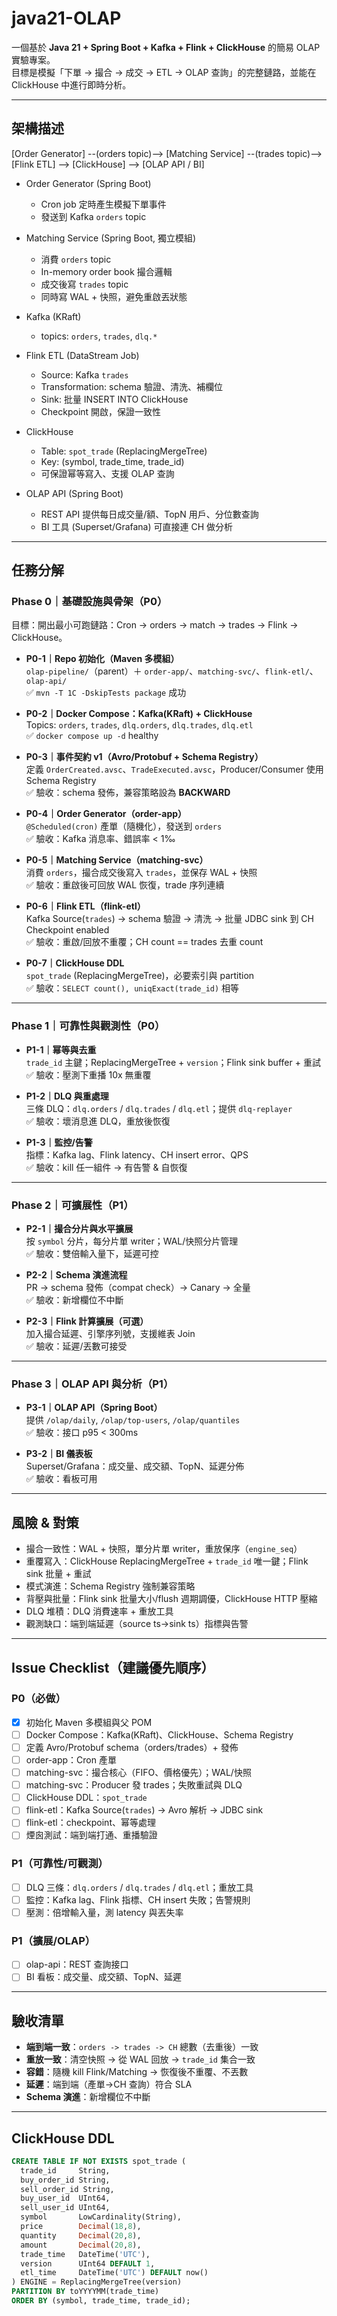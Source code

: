 # java21-OLAP

一個基於 **Java 21 + Spring Boot + Kafka + Flink + ClickHouse** 的簡易 OLAP 實驗專案。  
目標是模擬「下單 → 撮合 → 成交 → ETL → OLAP 查詢」的完整鏈路，並能在 ClickHouse 中進行即時分析。

---

## 架構描述

[Order Generator] --(orders topic)--> [Matching Service] --(trades topic)--> [Flink ETL] --> [ClickHouse] --> [OLAP API / BI]

- Order Generator (Spring Boot)
    - Cron job 定時產生模擬下單事件
    - 發送到 Kafka `orders` topic

- Matching Service (Spring Boot, 獨立模組)
    - 消費 `orders` topic
    - In-memory order book 撮合邏輯
    - 成交後寫 `trades` topic
    - 同時寫 WAL + 快照，避免重啟丟狀態

- Kafka (KRaft)
    - topics: `orders`, `trades`, `dlq.*`

- Flink ETL (DataStream Job)
    - Source: Kafka `trades`
    - Transformation: schema 驗證、清洗、補欄位
    - Sink: 批量 INSERT INTO ClickHouse
    - Checkpoint 開啟，保證一致性

- ClickHouse
    - Table: `spot_trade` (ReplacingMergeTree)
    - Key: (symbol, trade_time, trade_id)
    - 可保證幂等寫入、支援 OLAP 查詢

- OLAP API (Spring Boot)
    - REST API 提供每日成交量/額、TopN 用戶、分位數查詢
    - BI 工具 (Superset/Grafana) 可直接連 CH 做分析

---

## 任務分解

### Phase 0｜基礎設施與骨架（P0）

目標：開出最小可跑鏈路：Cron → orders → match → trades → Flink → ClickHouse。

- **P0-1｜Repo 初始化（Maven 多模組）**  
  `olap-pipeline/`（parent）＋ `order-app/`、`matching-svc/`、`flink-etl/`、`olap-api/`  
  ✅ `mvn -T 1C -DskipTests package` 成功

- **P0-2｜Docker Compose：Kafka(KRaft) + ClickHouse**  
  Topics: `orders`, `trades`, `dlq.orders`, `dlq.trades`, `dlq.etl`  
  ✅ `docker compose up -d` healthy

- **P0-3｜事件契約 v1（Avro/Protobuf + Schema Registry）**  
  定義 `OrderCreated.avsc`、`TradeExecuted.avsc`，Producer/Consumer 使用 Schema Registry  
  ✅ 驗收：schema 發佈，兼容策略設為 **BACKWARD**

- **P0-4｜Order Generator（order-app）**  
  `@Scheduled(cron)` 產單（隨機化），發送到 `orders`  
  ✅ 驗收：Kafka 消息率、錯誤率 < 1‰

- **P0-5｜Matching Service（matching-svc）**  
  消費 `orders`，撮合成交後寫入 `trades`，並保存 WAL + 快照  
  ✅ 驗收：重啟後可回放 WAL 恢復，trade 序列連續

- **P0-6｜Flink ETL（flink-etl）**  
  Kafka Source(`trades`) → schema 驗證 → 清洗 → 批量 JDBC sink 到 CH  
  Checkpoint enabled  
  ✅ 驗收：重啟/回放不重覆；CH count == trades 去重 count

- **P0-7｜ClickHouse DDL**  
  `spot_trade` (ReplacingMergeTree)，必要索引與 partition  
  ✅ 驗收：`SELECT count(), uniqExact(trade_id)` 相等

---

### Phase 1｜可靠性與觀測性（P0）

- **P1-1｜幂等與去重**  
  `trade_id` 主鍵；ReplacingMergeTree + `version`；Flink sink buffer + 重試  
  ✅ 驗收：壓測下重播 10x 無重覆

- **P1-2｜DLQ 與重處理**  
  三條 DLQ：`dlq.orders` / `dlq.trades` / `dlq.etl`；提供 `dlq-replayer`  
  ✅ 驗收：壞消息進 DLQ，重放後恢復

- **P1-3｜監控/告警**  
  指標：Kafka lag、Flink latency、CH insert error、QPS  
  ✅ 驗收：kill 任一組件 → 有告警 & 自恢復

---

### Phase 2｜可擴展性（P1）

- **P2-1｜撮合分片與水平擴展**  
  按 `symbol` 分片，每分片單 writer；WAL/快照分片管理  
  ✅ 驗收：雙倍輸入量下，延遲可控

- **P2-2｜Schema 演進流程**  
  PR → schema 發佈（compat check）→ Canary → 全量  
  ✅ 驗收：新增欄位不中斷

- **P2-3｜Flink 計算擴展（可選）**  
  加入撮合延遲、引擎序列號，支援維表 Join  
  ✅ 驗收：延遲/丟數可接受

---

### Phase 3｜OLAP API 與分析（P1）

- **P3-1｜OLAP API（Spring Boot）**  
  提供 `/olap/daily`, `/olap/top-users`, `/olap/quantiles`  
  ✅ 驗收：接口 p95 < 300ms

- **P3-2｜BI 儀表板**  
  Superset/Grafana：成交量、成交額、TopN、延遲分佈  
  ✅ 驗收：看板可用

---

## 風險 & 對策

- 撮合一致性：WAL + 快照，單分片單 writer，重放保序（`engine_seq`）
- 重覆寫入：ClickHouse ReplacingMergeTree + `trade_id` 唯一鍵；Flink sink 批量 + 重試
- 模式演進：Schema Registry 強制兼容策略
- 背壓與批量：Flink sink 批量大小/flush 週期調優，ClickHouse HTTP 壓縮
- DLQ 堆積：DLQ 消費速率 + 重放工具
- 觀測缺口：端到端延遲（source ts→sink ts）指標與告警

---

## Issue Checklist（建議優先順序）

### P0（必做）
- [x] 初始化 Maven 多模組與父 POM
- [ ] Docker Compose：Kafka(KRaft)、ClickHouse、Schema Registry
- [ ] 定義 Avro/Protobuf schema（orders/trades）+ 發佈
- [ ] order-app：Cron 產單
- [ ] matching-svc：撮合核心（FIFO、價格優先）；WAL/快照
- [ ] matching-svc：Producer 發 trades；失敗重試與 DLQ
- [ ] ClickHouse DDL：`spot_trade`
- [ ] flink-etl：Kafka Source(`trades`) → Avro 解析 → JDBC sink
- [ ] flink-etl：checkpoint、幂等處理
- [ ] 煙囪測試：端到端打通、重播驗證

### P1（可靠性/可觀測）
- [ ] DLQ 三條：`dlq.orders` / `dlq.trades` / `dlq.etl`；重放工具
- [ ] 監控：Kafka lag、Flink 指標、CH insert 失敗；告警規則
- [ ] 壓測：倍增輸入量，測 latency 與丟失率

### P1（擴展/OLAP）
- [ ] olap-api：REST 查詢接口
- [ ] BI 看板：成交量、成交額、TopN、延遲

---

## 驗收清單

- **端到端一致**：`orders -> trades -> CH` 總數（去重後）一致
- **重放一致**：清空快照 → 從 WAL 回放 → `trade_id` 集合一致
- **容錯**：隨機 kill Flink/Matching → 恢復後不重覆、不丟數
- **延遲**：端到端（產單→CH 查詢）符合 SLA
- **Schema 演進**：新增欄位不中斷

---

## ClickHouse DDL

```sql
CREATE TABLE IF NOT EXISTS spot_trade (
  trade_id     String,
  buy_order_id String,
  sell_order_id String,
  buy_user_id  UInt64,
  sell_user_id UInt64,
  symbol       LowCardinality(String),
  price        Decimal(18,8),
  quantity     Decimal(20,8),
  amount       Decimal(20,8),
  trade_time   DateTime('UTC'),
  version      UInt64 DEFAULT 1,
  etl_time     DateTime('UTC') DEFAULT now()
) ENGINE = ReplacingMergeTree(version)
PARTITION BY toYYYYMM(trade_time)
ORDER BY (symbol, trade_time, trade_id);
